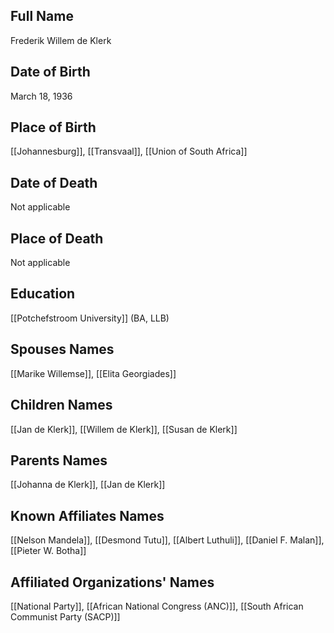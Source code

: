 ## Full Name
Frederik Willem de Klerk

## Date of Birth
March 18, 1936

## Place of Birth
[[Johannesburg]], [[Transvaal]], [[Union of South Africa]]

## Date of Death
Not applicable

## Place of Death
Not applicable

## Education
[[Potchefstroom University]] (BA, LLB)

## Spouses Names
[[Marike Willemse]], [[Elita Georgiades]]

## Children Names
[[Jan de Klerk]], [[Willem de Klerk]], [[Susan de Klerk]]

## Parents Names
[[Johanna de Klerk]], [[Jan de Klerk]]

## Known Affiliates Names
[[Nelson Mandela]], [[Desmond Tutu]], [[Albert Luthuli]], [[Daniel F. Malan]], [[Pieter W. Botha]]

## Affiliated Organizations' Names
[[National Party]], [[African National Congress (ANC)]], [[South African Communist Party (SACP)]]


